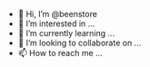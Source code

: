 - 👋 Hi, I’m @beenstore
- 👀 I’m interested in ...
- 🌱 I’m currently learning ...
- 💞️ I’m looking to collaborate on ...
- 📫 How to reach me ...

<!---
beenstore/beenstore is a ✨ special ✨ repository because its `README.md` (this file) appears on your GitHub profile.
You can click the Preview link to take a look at your changes.
--->
